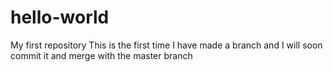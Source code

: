 # hello-world
My first repository
This is the first time I have made a branch and I will soon commit it and merge with the master branch
